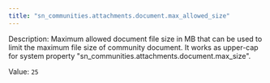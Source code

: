 ```yaml
---
title: "sn_communities.attachments.document.max_allowed_size"
---
```


Description: Maximum allowed document file size in MB that can be used to limit the maximum file size of community document.
It works as upper-cap for system property "sn_communities.attachments.document.max_size".

Value: `25`